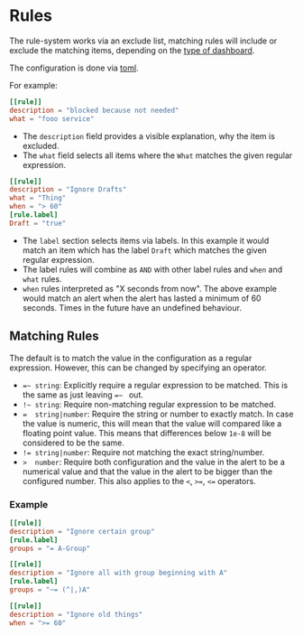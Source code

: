 # Rules

The rule-system works via an exclude list, matching rules will include or
exclude the matching items, depending on the
[type of dashboard](dashboards.md#dashboard-types).

The configuration is done via [toml](https://toml.io/).

For example:

```toml
[[rule]]
description = "blocked because not needed"
what = "fooo service"
```

* The `description` field provides a visible explanation, why the item is
  excluded.
* The `what` field selects all items where the `What` matches the given
  regular expression.

```toml
[[rule]]
description = "Ignore Drafts"
what = "Thing"
when = "> 60"
[rule.label]
Draft = "true"
```

* The `label` section selects items via labels.  In this example it would match
  an item which has the label `Draft` which matches the given regular expression.
* The label rules will combine as `AND` with other label rules and `when` and
  `what` rules.
* `when` rules interpreted as "X seconds from now".  The above example would match
  an alert when the alert has lasted a minimum of 60 seconds.  Times in the future
  have an undefined behaviour.

## Matching Rules

The default is to match the value in the configuration as a regular expression.
However, this can be changed by specifying an operator.

* `=~ string`: Explicitly require a regular expression to be matched.
  This is the same as just leaving `=~ ` out.
* `!~ string`: Require non-matching regular expression to be matched.
* `=  string|number`: Require the string or number to exactly match.  In case  
  the value is numeric, this will mean that the value will compared like a
  floating point value.  This means that differences below `1e-8` will be
  considered to be the same.
* `!= string|number`: Require not matching the exact string/number.
* `>  number`: Require both configuration and the value in the alert to be a
  numerical value and that the value in the alert to be bigger than the
  configured number.
  This also applies to the `<`, `>=`, `<=` operators.

### Example

```toml
[[rule]]
description = "Ignore certain group"
[rule.label]
groups = "= A-Group"

[[rule]]
description = "Ignore all with group beginning with A"
[rule.label]
groups = "~= (^|,)A"

[[rule]]
description = "Ignore old things"
when = ">= 60"
```
